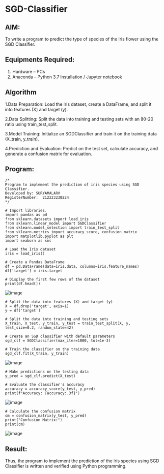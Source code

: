 # SGD-Classifier
## AIM:
To write a program to predict the type of species of the Iris flower using the SGD Classifier.

## Equipments Required:
1. Hardware – PCs
2. Anaconda – Python 3.7 Installation / Jupyter notebook

## Algorithm
1.Data Preparation: Load the Iris dataset, create a DataFrame, and split it into features (X) and target (y).

2.Data Splitting: Split the data into training and testing sets with an 80-20 ratio using train_test_split.

3.Model Training: Initialize an SGDClassifier and train it on the training data (X_train, y_train).

4.Prediction and Evaluation: Predict on the test set, calculate accuracy, and generate a confusion matrix for evaluation.

## Program:
```
/*
Program to implement the prediction of iris species using SGD Classifier.
Developed by: SURYAMALARV
RegisterNumber:  212223230224
*/
```
```
# Import libraries.
import pandas as pd
from sklearn.datasets import load_iris
from sklearn.linear_model import SGDClassifier
from sklearn.model_selection import train_test_split
from sklearn.metrics import accuracy_score, confusion_matrix
import matplotlib.pyplot as plt
import seaborn as sns
```
```
# Load the Iris dataset
iris = load_iris()
```
```
# Create a Pandas DataFrame
df = pd.DataFrame(data=iris.data, columns=iris.feature_names)
df['target'] = iris.target
```
```
# Display the first few rows of the dataset
print(df.head())
```
![image](https://github.com/user-attachments/assets/edf572f7-abe4-4b46-b6fb-bb698e231773)
```
# Split the data into features (X) and target (y)
X = df.drop('target', axis=1)
y = df['target']
```
```
# Split the data into training and testing sets
X_train, X_test, y_train, y_test = train_test_split(X, y, test_size=0.2, random_state=42)
```
```
# Create an SGD classifier with default parameters
sgd_clf = SGDClassifier(max_iter=1000, tol=1e-3)
```
```
# Train the classifier on the training data
sgd_clf.fit(X_train, y_train)
```
![image](https://github.com/user-attachments/assets/a126b0c9-28b6-4013-a4d5-43251c9733ed)
```
# Make predictions on the testing data
y_pred = sgd_clf.predict(X_test)
```
```
# Evaluate the classifier's accuracy
accuracy = accuracy_score(y_test, y_pred)
print(f"Accuracy: {accuracy:.3f}")
```
![image](https://github.com/user-attachments/assets/6e984674-0a8f-436c-a5dc-6df52a742d54)
```
# Calculate the confusion matrix
cm = confusion_matrix(y_test, y_pred)
print("Confusion Matrix:")
print(cm)
```
![image](https://github.com/user-attachments/assets/f0adf230-1b63-4a65-8102-5441bff15a98)

## Result:
Thus, the program to implement the prediction of the Iris species using SGD Classifier is written and verified using Python programming.
